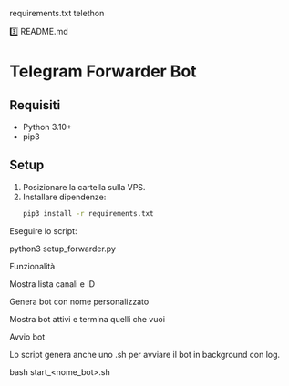 requirements.txt
telethon

3️⃣ README.md
# Telegram Forwarder Bot

## Requisiti
- Python 3.10+
- pip3

## Setup
1. Posizionare la cartella sulla VPS.
2. Installare dipendenze:
   ```bash
   pip3 install -r requirements.txt


Eseguire lo script:

python3 setup_forwarder.py

Funzionalità

Mostra lista canali e ID

Genera bot con nome personalizzato

Mostra bot attivi e termina quelli che vuoi

Avvio bot

Lo script genera anche uno .sh per avviare il bot in background con log.

bash start_<nome_bot>.sh
